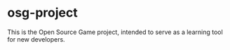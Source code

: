 # osg-project
This is the Open Source Game project, intended to serve as a learning tool for new developers.
